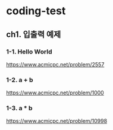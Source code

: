# coding-test
## ch1. 입출력 예제
### 1-1. Hello World
https://www.acmicpc.net/problem/2557

### 1-2. a + b
https://www.acmicpc.net/problem/1000

### 1-3. a * b
https://www.acmicpc.net/problem/10998